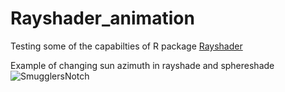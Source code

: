 # Rayshader_animation

Testing some of the capabilties of R package [Rayshader](https://github.com/tylermorganwall/rayshader)

Example of changing sun azimuth in rayshade and sphereshade
![SmugglersNotch](../master/Animated_1-360_web.gif)
